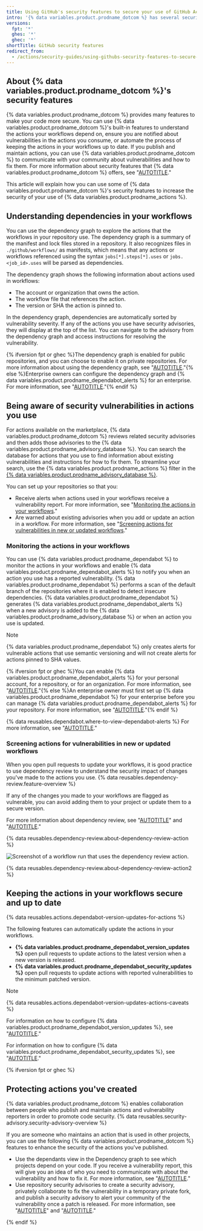 ```yaml
---
title: Using GitHub's security features to secure your use of GitHub Actions
intro: '{% data variables.product.prodname_dotcom %} has several security features that can enhance the security of the actions you consume and publish.'
versions:
  fpt: '*'
  ghes: '*'
  ghec: '*'
shortTitle: GitHub security features
redirect_from:
  - /actions/security-guides/using-githubs-security-features-to-secure-your-use-of-github-actions
---
```


## About {% data variables.product.prodname_dotcom %}'s security features

{% data variables.product.prodname_dotcom %} provides many features to make your code more secure. You can use {% data variables.product.prodname_dotcom %}'s built-in features to understand the actions your workflows depend on, ensure you are notified about vulnerabilities in the actions you consume, or automate the process of keeping the actions in your workflows up to date. If you publish and maintain actions, you can use {% data variables.product.prodname_dotcom %} to communicate with your community about vulnerabilities and how to fix them. For more information about security features that {% data variables.product.prodname_dotcom %} offers, see "[AUTOTITLE](/code-security/getting-started/github-security-features#about-githubs-security-features)."

This article will explain how you can use some of {% data variables.product.prodname_dotcom %}'s security features to increase the security of your use of {% data variables.product.prodname_actions %}.

## Understanding dependencies in your workflows

You can use the dependency graph to explore the actions that the workflows in your repository use. The dependency graph is a summary of the manifest and lock files stored in a repository. It also recognizes files in  `./github/workflows/` as manifests, which means that any actions or workflows referenced using the syntax `jobs[*].steps[*].uses` or `jobs.<job_id>.uses` will be parsed as dependencies.

The dependency graph shows the following information about actions used in workflows:

* The account or organization that owns the action.
* The workflow file that references the action.
* The version or SHA the action is pinned to.

In the dependency graph, dependencies are automatically sorted by vulnerability severity. If any of the actions you use have security advisories, they will display at the top of the list. You can navigate to the advisory from the dependency graph and access instructions for resolving the vulnerability.

{% ifversion fpt or ghec %}The dependency graph is enabled for public repositories, and you can choose to enable it on private repositories. For more information about using the dependency graph, see "[AUTOTITLE](/code-security/supply-chain-security/understanding-your-software-supply-chain/exploring-the-dependencies-of-a-repository)."{% else %}Enterprise owners can configure the dependency graph and {% data variables.product.prodname_dependabot_alerts %} for an enterprise. For more information, see "[AUTOTITLE](/admin/code-security/managing-supply-chain-security-for-your-enterprise/enabling-the-dependency-graph-for-your-enterprise)."{% endif %}

## Being aware of security vulnerabilities in actions you use

For actions available on the marketplace, {% data variables.product.prodname_dotcom %} reviews related security advisories and then adds those advisories to the {% data variables.product.prodname_advisory_database %}. You can search the database for actions that you use to find information about existing vulnerabilities and instructions for how to fix them. To streamline your search, use the {% data variables.product.prodname_actions %} filter in the [{% data variables.product.prodname_advisory_database %}](https://github.com/advisories?query=type%3Areviewed+ecosystem%3Aactions).

You can set up your repositories so that you:

* Receive alerts when actions used in your workflows receive a vulnerability report. For more information, see "[Monitoring the actions in your workflows](#monitoring-the-actions-in-your-workflows)."
* Are warned about existing advisories when you add or update an action in a workflow. For more information, see "[Screening actions for vulnerabilities in new or updated workflows](#screening-actions-for-vulnerabilities-in-new-or-updated-workflows)."

### Monitoring the actions in your workflows

You can use {% data variables.product.prodname_dependabot %} to monitor the actions in your workflows and enable {% data variables.product.prodname_dependabot_alerts %} to notify you when an action you use has a reported vulnerability. {% data variables.product.prodname_dependabot %} performs a scan of the default branch of the repositories where it is enabled to detect insecure dependencies. {% data variables.product.prodname_dependabot %} generates {% data variables.product.prodname_dependabot_alerts %} when a new advisory is added to the {% data variables.product.prodname_advisory_database %} or when an action you use is updated.

> [!NOTE]
> {% data variables.product.prodname_dependabot %} only creates alerts for vulnerable actions that use semantic versioning and will not create alerts for actions pinned to SHA values.

{% ifversion fpt or ghec %}You can enable {% data variables.product.prodname_dependabot_alerts %} for your personal account, for a repository, or for an organization. For more information, see "[AUTOTITLE](/code-security/dependabot/dependabot-alerts/configuring-dependabot-alerts)."{% else %}An enterprise owner must first set up {% data variables.product.prodname_dependabot %} for your enterprise before you can manage {% data variables.product.prodname_dependabot_alerts %} for your repository. For more information, see "[AUTOTITLE](/admin/configuration/configuring-github-connect/enabling-dependabot-for-your-enterprise)."{% endif %}

{% data reusables.dependabot.where-to-view-dependabot-alerts %} For more information, see "[AUTOTITLE](/code-security/dependabot/dependabot-alerts/viewing-and-updating-dependabot-alerts)."

### Screening actions for vulnerabilities in new or updated workflows

When you open pull requests to update your workflows, it is good practice to use dependency review to understand the security impact of changes you've made to the actions you use. {% data reusables.dependency-review.feature-overview %}

If any of the changes you made to your workflows are flagged as vulnerable, you can avoid adding them to your project or update them to a secure version.

For more information about dependency review, see "[AUTOTITLE](/code-security/supply-chain-security/understanding-your-software-supply-chain/about-dependency-review)" and "[AUTOTITLE](/code-security/supply-chain-security/understanding-your-software-supply-chain/configuring-dependency-review)."

{% data reusables.dependency-review.about-dependency-review-action %}

![Screenshot of a workflow run that uses the dependency review action.](/assets/images/help/graphs/dependency-review-action.png)

{% data reusables.dependency-review.about-dependency-review-action2 %}

## Keeping the actions in your workflows secure and up to date

{% data reusables.actions.dependabot-version-updates-for-actions %}

The following features can automatically update the actions in your workflows.

* **{% data variables.product.prodname_dependabot_version_updates %}** open pull requests to update actions to the latest version when a new version is released.
* **{% data variables.product.prodname_dependabot_security_updates %}** open pull requests to update actions with reported vulnerabilities to the minimum patched version.

> [!NOTE]
> {% data reusables.actions.dependabot-version-updates-actions-caveats %}

For information on how to configure {% data variables.product.prodname_dependabot_version_updates %}, see "[AUTOTITLE](/code-security/dependabot/dependabot-version-updates/configuring-dependabot-version-updates)."

For information on how to configure {% data variables.product.prodname_dependabot_security_updates %}, see "[AUTOTITLE](/code-security/dependabot/dependabot-security-updates/configuring-dependabot-security-updates)."

{% ifversion fpt or ghec %}

## Protecting actions you've created

{% data variables.product.prodname_dotcom %} enables collaboration between people who publish and maintain actions and vulnerability reporters in order to promote code security. {% data reusables.security-advisory.security-advisory-overview %}

If you are someone who maintains an action that is used in other projects, you can use the following {% data variables.product.prodname_dotcom %} features to enhance the security of the actions you've published.

* Use the dependants view in the Dependency graph to see which projects depend on your code. If you receive a vulnerability report, this will give you an idea of who you need to communicate with about the vulnerability and how to fix it. For more information, see "[AUTOTITLE](/code-security/supply-chain-security/understanding-your-software-supply-chain/exploring-the-dependencies-of-a-repository#dependents-view)."
* Use repository security advisories to create a security advisory, privately collaborate to fix the vulnerability in a temporary private fork, and publish a security advisory to alert your community of the vulnerability once a patch is released. For more information, see "[AUTOTITLE](/code-security/security-advisories/working-with-repository-security-advisories/configuring-private-vulnerability-reporting-for-a-repository)" and "[AUTOTITLE](/code-security/security-advisories/working-with-repository-security-advisories/creating-a-repository-security-advisory)."

{% endif %}
